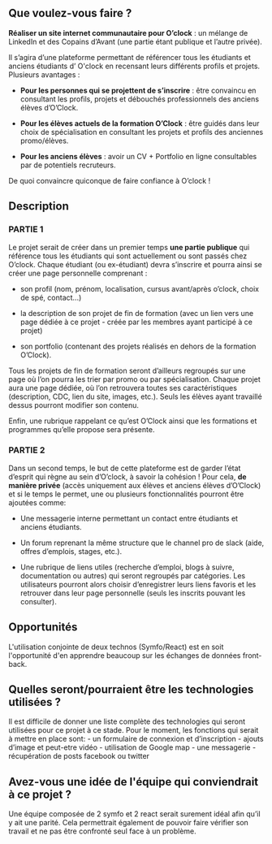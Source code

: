 ## Que voulez-vous faire ?

**Réaliser un site internet communautaire pour O’clock** : un mélange de LinkedIn et des Copains d’Avant (une partie étant publique et l’autre privée).

Il s’agira d’une plateforme permettant de référencer tous les étudiants et anciens étudiants d’ O'clock en recensant leurs différents profils et projets. Plusieurs avantages :

- **Pour les personnes qui se projettent de s’inscrire** : être convaincu en consultant les profils, projets et débouchés professionnels des anciens élèves d’O’Clock.

- **Pour les élèves actuels de la formation O’Clock** : être guidés dans leur choix de spécialisation en consultant les projets et profils des anciennes promo/élèves.

- **Pour les anciens élèves** : avoir un CV + Portfolio en ligne consultables par de potentiels recruteurs.

De quoi convaincre quiconque de faire confiance à O’clock !


## Description

### PARTIE 1
Le projet serait de créer dans un premier temps **une partie publique** qui référence tous les étudiants qui sont actuellement ou sont passés chez O’clock. Chaque étudiant (ou ex-étudiant) devra s’inscrire et pourra ainsi se créer une page personnelle comprenant :

- son profil (nom, prénom, localisation, cursus avant/après o’clock, choix de spé, contact...)

- la description de son projet de fin de formation (avec un lien vers une page dédiée à ce projet - créée par les membres ayant participé à ce projet)

- son portfolio (contenant des projets réalisés en dehors de la formation O’Clock).

Tous les projets de fin de formation seront d’ailleurs regroupés sur une page où l’on pourra les trier par promo ou par spécialisation. Chaque projet aura une page dédiée, où l’on retrouvera toutes ses caractéristiques (description, CDC, lien du site, images, etc.). Seuls les élèves ayant travaillé dessus pourront modifier son contenu.

Enfin, une rubrique rappelant ce qu’est O’Clock ainsi que les formations et programmes qu’elle propose sera présente.

### PARTIE 2
Dans un second temps, le but de cette plateforme est de garder l’état d’esprit qui règne au sein d’O’clock, à savoir la cohésion !
Pour cela, **de manière privée** (accès uniquement aux élèves et anciens élèves d’O’Clock) et si le temps le permet, une ou plusieurs fonctionnalités pourront être ajoutées comme:

- Une messagerie interne permettant un contact entre étudiants et anciens étudiants.

- Un forum reprenant la même structure que le channel pro de slack (aide, offres d’emplois, stages, etc.).

- Une rubrique de liens utiles (recherche d’emploi, blogs à suivre, documentation ou autres) qui seront regroupés par catégories. Les utilisateurs pourront alors choisir d’enregistrer leurs liens favoris et les retrouver dans leur page personnelle (seuls les inscrits pouvant les consulter).


## Opportunités

L'utilisation conjointe de deux technos (Symfo/React) est en soit l'opportunité d'en apprendre beaucoup sur les échanges de données front-back. 

## Quelles seront/pourraient être les technologies utilisées ?

Il est difficile de donner une liste complète des technologies qui seront utilisées pour ce projet à ce stade. Pour le moment, les fonctions qui serait à mettre en place sont:
	- un formulaire de connexion et d’inscription
	- ajouts d’image et peut-etre vidéo
	- utilisation de Google map
	- une messagerie
	- récupération de posts facebook ou twitter

## Avez-vous une idée de l'équipe qui conviendrait à ce projet ?

Une équipe composée de 2 symfo et 2 react serait surement idéal afin qu’il y ait une parité. Cela permettrait également de pouvoir faire vérifier son travail et ne pas être confronté seul face à un problème.
